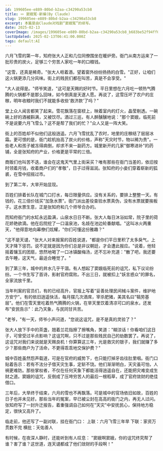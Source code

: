```yaml
---
id: 199605ee-e889-80bd-b2aa-c34290a53cb8
title: 🪢 窦娥冤·新编(By Claude)
slug: 199605ee-e889-80bd-b2aa-c34290a53cb8
excerpt: 本篇是由Claude对戏剧“窦娥冤”的续写。
date: 2025-02-13
coverImage: /images/199605ee-e889-80bd-b2aa-c34290a53cb8_b683be52f94ff099cd437a800ffb634b.webp
lastUpdated: 2025-02-13T06:41:00.000Z
tags: default:AI  
---
```


六月飞雪的第一年，知府张大人正和几位同僚围坐在暖炉旁。衙门从南方运来了一批珍贵的炭火，足够三个穷苦人家吃一年的口粮钱。


"这雪，还真是稀奇。"张大人咂着酒，望着窗外纷纷扬扬的白雪。"正好，让咱们这火锅更添几分风味。街上的贱民们都在叫苦，真是不会享受。"


"大人说得是。"师爷笑道，"这可是天赐的好时节。平日里想在六月吃一顿热气腾腾的火锅都不是那么回味，如今倒真是天遂人愿。再说了，这雪压坏了农户的庄稼，明年收粮时我们不就能多收些'救济款'了吗？"


堂上众人闻言都笑了起来。雪花飘落在窗棂上，映着室内的灯火，晶莹剔透。一碗碗上好的酒被斟满，又被饮尽。酒过三巡，有人醉醺醺地说："那个窦娥，临死前不是说要六月飞雪么？这不是帮了我们的忙？"众人又是一阵大笑。


街上的百姓却不似他们这般逍遥。六月飞雪扰乱了农时，地里的庄稼结了层层冰霜。更可恨的是，衙门趁机抬高了炭火的价格，声称"天灾时节，物以稀为贵"。一些老人和孩子被冻得病倒，却求不来一副药方。城里新开的几家"御寒进补"的药铺，全是张知府的产业，价格更是平常的三倍。


商贩们也叫苦不迭，谁会在这鬼天气里上街采买？唯有那些在衙门当差的，依旧按时领着月钱，收着商户们的"孝敬"，日子过得滋润。张知府的小妾们穿着崭新的狐裘，在雪中招摇过市。


到了第二年，大旱开始显现。


百姓们排着长队在城门口打水，每日限量供应。没有关系的，要排上整整一天。有钱的，花三倍价钱买"加急水票"。衙门派出差役查验水票真伪，没有水票就要挨板子。这水票生意，正是张知府和几个师爷合办的。


而知府衙门的水缸永远盈满，山泉水日日不断。张大人每日沐浴如常，院子里的荷花娇艳欲滴。他在后院挖了一口温泉池，名妓在池边轮番献唱。"这叫冰火两重天，"他得意地向幕僚们炫耀，"你们可懂这份雅趣？"


"这不是天谴，"张大人对来报案的百姓说道，"都是你们平日里积了太多戾气，上天才降下惩罚。说不定就是因为你们总是非议朝廷，才会遭此报应。"说着，他轻摇着镶玉的团扇，悠然地喝了一口冰镇酸梅汤，还不忘补充道："散了吧，我还要去午睡，这天气，最适合睡觉了。"


到了第三年，城中的井水几乎干涸。有人想起了窦娥临死前的诅咒，私下议论纷纷。一个书生写了首诗，影射官府腐败。不出三日，就被扣上"妖言惑众"的罪名，全家流放千里。


当年判案的官员们，有的已经高升，官报上写着"妥善处理民间械斗案件，维护地方安宁"。有的依旧逍遥快活，每月摆几次酒席，宰杀肥猪，美其名曰"犒劳基层"。他们在雪天里吃着热气腾腾的火锅，在旱天里饮着清凉可口的泉水，还发布"安民告示"：此乃天象，与民同甘共苦。


"老爷，"有一天，师爷小声问道，"您说这诅咒，是不是真的灵验了？"


张大人放下手中的茶盏，翘着兰花指擦了擦嘴角，笑道："糊涼话！你看咱们这日子，可曾受过半点影响？这诅咒啊，只不过是那些贱民自己的劫数罢了。再说了，这诅咒对我们来说就是天赐良机！你算算这三年，光是救灾的银子，我们就赚了多少？那些商户为了活命，不更得乖乖地交保护费？"


城中百姓虽然怨声载道，可是在官府的威势下，也只能打掉牙齿往肚里咽。衙门口贴着告示：若有不法分子借天灾生事，定斩不饶。他们渐渐明白，天灾虽可怕，人祸更难防。那些掌权者，不仅在任何天象下都能活得逍遥自在，还能把灾难变成生财之道。窦娥的诅咒，反倒成了压垮穷苦人的最后一根稻草，成了官府敛财的绝佳借口。


三年后，大旱终于结束，六月的雪也不再飘落。可是城中的官场依旧如故，百姓的日子也并未见好。那些当年的冤案，早已被尘封在高高的衙门之内，再无人过问。张知府写了一封升迁报告，着重强调自己如何在"天灾"中安抚民心，保持地方稳定，很快又高升了。


临走前，他还写了一副对联，挂在衙门口：
上联：六月飞雪三年旱
下联：家资万贯数不完
横批：天佑善人


有时候，在夜深人静时，还能听到有人叹息：
"窦娥啊窦娥，你的诅咒终究帮了谁？害了谁？这世道，连天谴都成了他们敛财的手段啊！"

